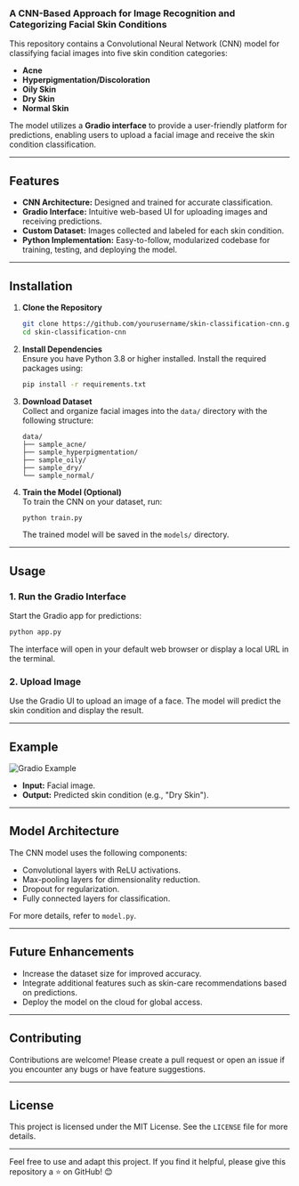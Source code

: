 ### A CNN-Based Approach for Image Recognition and Categorizing Facial Skin Conditions

This repository contains a Convolutional Neural Network (CNN) model for classifying facial images into five skin condition categories:  

- **Acne**  
- **Hyperpigmentation/Discoloration**  
- **Oily Skin**  
- **Dry Skin**  
- **Normal Skin**  

The model utilizes a **Gradio interface** to provide a user-friendly platform for predictions, enabling users to upload a facial image and receive the skin condition classification.

---

## Features  

- **CNN Architecture:** Designed and trained for accurate classification.  
- **Gradio Interface:** Intuitive web-based UI for uploading images and receiving predictions.  
- **Custom Dataset:** Images collected and labeled for each skin condition.  
- **Python Implementation:** Easy-to-follow, modularized codebase for training, testing, and deploying the model.  

---

## Installation  

1. **Clone the Repository**  
   ```bash  
   git clone https://github.com/yourusername/skin-classification-cnn.git  
   cd skin-classification-cnn  
   ```  

2. **Install Dependencies**  
   Ensure you have Python 3.8 or higher installed. Install the required packages using:  
   ```bash  
   pip install -r requirements.txt  
   ```  

3. **Download Dataset**  
   Collect and organize facial images into the `data/` directory with the following structure:  
   ```  
   data/  
   ├── sample_acne/  
   ├── sample_hyperpigmentation/  
   ├── sample_oily/  
   ├── sample_dry/  
   └── sample_normal/  
   ```  

4. **Train the Model (Optional)**  
   To train the CNN on your dataset, run:  
   ```bash  
   python train.py  
   ```  
   The trained model will be saved in the `models/` directory.  

---

## Usage  

### 1. **Run the Gradio Interface**  
Start the Gradio app for predictions:  
```bash  
python app.py  
```  
The interface will open in your default web browser or display a local URL in the terminal.  

### 2. **Upload Image**  
Use the Gradio UI to upload an image of a face. The model will predict the skin condition and display the result.  


---

## Example  

![Gradio Example](assets/gradio_example.png)  

- **Input:** Facial image.  
- **Output:** Predicted skin condition (e.g., "Dry Skin").  

---

## Model Architecture  

The CNN model uses the following components:  
- Convolutional layers with ReLU activations.  
- Max-pooling layers for dimensionality reduction.  
- Dropout for regularization.  
- Fully connected layers for classification.  

For more details, refer to `model.py`.  

---

## Future Enhancements  

- Increase the dataset size for improved accuracy.  
- Integrate additional features such as skin-care recommendations based on predictions.  
- Deploy the model on the cloud for global access.  

---

## Contributing  

Contributions are welcome! Please create a pull request or open an issue if you encounter any bugs or have feature suggestions.  

---

## License  

This project is licensed under the MIT License. See the `LICENSE` file for more details.  

---  

Feel free to use and adapt this project. If you find it helpful, please give this repository a ⭐ on GitHub! 😊
